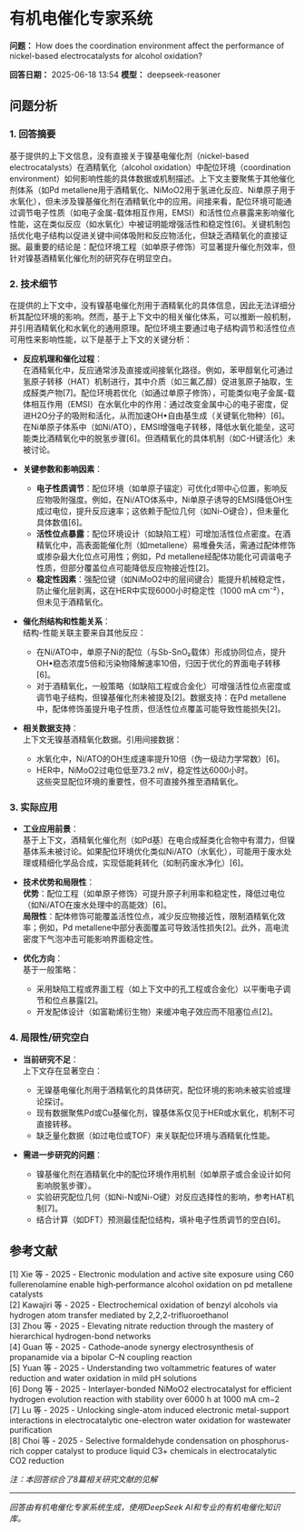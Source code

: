 # 有机电催化专家系统

**问题：** How does the coordination environment affect the performance of nickel-based electrocatalysts for alcohol oxidation?

**回答日期：** 2025-06-18 13:54
**模型：** deepseek-reasoner

## 问题分析
### 1. 回答摘要    
基于提供的上下文信息，没有直接关于镍基电催化剂（nickel-based electrocatalysts）在酒精氧化（alcohol oxidation）中配位环境（coordination environment）如何影响性能的具体数据或机制描述。上下文主要聚焦于其他催化剂体系（如Pd metallene用于酒精氧化、NiMoO2用于氢进化反应、Ni单原子用于水氧化），但未涉及镍基催化剂在酒精氧化中的应用。间接来看，配位环境可能通过调节电子性质（如电子金属-载体相互作用，EMSI）和活性位点暴露来影响催化性能，这在类似反应（如水氧化）中被证明能增强活性和稳定性[6]。关键机制包括优化电子结构以促进关键中间体吸附和反应物活化，但缺乏酒精氧化的直接证据。最重要的结论是：配位环境工程（如单原子修饰）可显著提升催化剂效率，但针对镍基酒精氧化催化剂的研究存在明显空白。

### 2. 技术细节    
在提供的上下文中，没有镍基电催化剂用于酒精氧化的具体信息，因此无法详细分析其配位环境的影响。然而，基于上下文中的相关催化体系，可以推断一般机制，并引用酒精氧化和水氧化的通用原理。配位环境主要通过电子结构调节和活性位点可用性来影响性能，以下是基于上下文的关键分析：

- **反应机理和催化过程**：      
  在酒精氧化中，反应通常涉及直接或间接氧化路径。例如，苯甲醇氧化可通过氢原子转移（HAT）机制进行，其中介质（如三氟乙醇）促进氢原子抽取，生成醛类产物[7]。配位环境若优化（如通过单原子修饰），可能类似电子金属-载体相互作用（EMSI）在水氧化中的作用：通过改变金属中心的电子密度，促进H2O分子的吸附和活化，从而加速OH•自由基生成（关键氧化物种）[6]。在Ni单原子体系中（如Ni/ATO），EMSI增强电子转移，降低水氧化能垒，这可能类比酒精氧化中的脱氢步骤[6]。但酒精氧化的具体机制（如C-H键活化）未被讨论。

- **关键参数和影响因素**：      
  - **电子性质调节**：配位环境（如单原子锚定）可优化d带中心位置，影响反应物吸附强度。例如，在Ni/ATO体系中，Ni单原子诱导的EMSI降低OH生成过电位，提升反应速率；这依赖于配位几何（如Ni-O键合），但未量化具体数值[6]。      
  - **活性位点暴露**：配位环境设计（如缺陷工程）可增加活性位点密度。在酒精氧化中，高表面能催化剂（如metallene）易堆叠失活，需通过配体修饰或掺杂最大化位点可用性；例如，Pd metallene经配体功能化可调谐电子性质，但部分覆盖位点可能降低反应物接近性[2]。      
  - **稳定性因素**：强配位键（如NiMoO2中的层间键合）能提升机械稳定性，防止催化层剥离，这在HER中实现6000小时稳定性（1000 mA cm⁻²），但未见于酒精氧化。  

- **催化剂结构和性能关系**：      
  结构-性能关联主要来自其他反应：    
  - 在Ni/ATO中，单原子Ni的配位（与Sb-SnO₂载体）形成协同位点，提升OH•稳态浓度5倍和污染物降解速率10倍，归因于优化的界面电子转移[6]。      
  - 对于酒精氧化，一般策略（如缺陷工程或合金化）可增强活性位点密度或调节电子结构，但镍基催化剂未被提及[2]。数据支持：在Pd metallene中，配体修饰虽提升电子性质，但活性位点覆盖可能导致性能损失[2]。  

- **相关数据支持**：      
  上下文无镍基酒精氧化数据。引用间接数据：    
  - 水氧化中，Ni/ATO的OH生成速率提升10倍（伪一级动力学常数）[6]。      
  - HER中，NiMoO2过电位低至73.2 mV，稳定性达6000小时。      
  这些突显配位环境的重要性，但不可直接外推至酒精氧化。

### 3. 实际应用    
- **工业应用前景**：      
  基于上下文，酒精氧化催化剂（如Pd基）在电合成醛类化合物中有潜力，但镍基体系未被讨论。如果配位环境优化类似Ni/ATO（水氧化），可能用于废水处理或精细化学品合成，实现低能耗转化（如制药废水净化）[6]。

- **技术优势和局限性**：      
  **优势**：配位工程（如单原子修饰）可提升原子利用率和稳定性，降低过电位（如Ni/ATO在废水处理中的高能效）[6]。    
  **局限性**：配体修饰可能覆盖活性位点，减少反应物接近性，限制酒精氧化效率；例如，Pd metallene中部分表面覆盖可导致活性损失[2]。此外，高电流密度下气泡冲击可能影响界面稳定性。

- **优化方向**：      
  基于一般策略：    
  - 采用缺陷工程或界面工程（如上下文中的孔工程或合金化）以平衡电子调节和位点暴露[2]。      
  - 开发配体设计（如富勒烯衍生物）来缓冲电子效应而不阻塞位点[2]。  

### 4. 局限性/研究空白    
- **当前研究不足**：      
  上下文存在显著空白：    
  - 无镍基电催化剂用于酒精氧化的具体研究，配位环境的影响未被实验或理论探讨。      
  - 现有数据聚焦Pd或Cu基催化剂，镍基体系仅见于HER或水氧化，机制不可直接转移。      
  - 缺乏量化数据（如过电位或TOF）来关联配位环境与酒精氧化性能。  

- **需进一步研究的问题**：      
  - 镍基催化剂在酒精氧化中的配位环境作用机制（如单原子或合金设计如何影响脱氢步骤）。      
  - 实验研究配位几何（如Ni-N或Ni-O键）对反应选择性的影响，参考HAT机制[7]。      
  - 结合计算（如DFT）预测最佳配位结构，填补电子性质调节的空白[6]。  


## 参考文献
[1] Xie 等 - 2025 - Electronic modulation and active site exposure using C60 fullerenolamine enable high‐performance alcohol oxidation on pd metallene catalysts  
[2] Kawajiri 等 - 2025 - Electrochemical oxidation of benzyl alcohols via hydrogen atom transfer mediated by 2,2,2-trifluoroethanol  
[3] Zhou 等 - 2025 - Elevating nitrate reduction through the mastery of hierarchical hydrogen-bond networks  
[4] Guan 等 - 2025 - Cathode–anode synergy electrosynthesis of propanamide via a bipolar C–N coupling reaction  
[5] Yuan 等 - 2025 - Understanding two voltammetric features of water reduction and water oxidation in mild pH solutions  
[6] Dong 等 - 2025 - Interlayer-bonded NiMoO2 electrocatalyst for efficient hydrogen evolution reaction with stability over 6000 h at 1000 mA cm−2  
[7] Lu 等 - 2025 - Unlocking single-atom induced electronic metal-support interactions in electrocatalytic one-electron water oxidation for wastewater purification  
[8] Choi 等 - 2025 - Selective formaldehyde condensation on phosphorus-rich copper catalyst to produce liquid C3+ chemicals in electrocatalytic CO2 reduction  

*注：本回答综合了8篇相关研究文献的见解*

---
*回答由有机电催化专家系统生成，使用DeepSeek AI和专业的有机电催化知识库。*